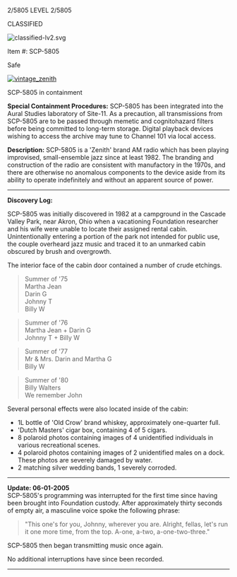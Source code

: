   

2/5805 LEVEL 2/5805

CLASSIFIED

![classified-lv2.svg](http://www.scp-wiki.net/local--files/component:classified-bar-woed-source/classified-lv2.svg)

Item #: SCP-5805

Safe

[![vintage_zenith](http://scp-wiki.wdfiles.com/local--resized-images/scp-5805/vintage_zenith/medium.jpg)](http://scp-wiki.wdfiles.com/local--files/scp-5805/vintage_zenith)

SCP-5805 in containment

**Special Containment Procedures:** SCP-5805 has been integrated into the Aural Studies laboratory of Site-11. As a precaution, all transmissions from SCP-5805 are to be passed through memetic and cognitohazard filters before being committed to long-term storage. Digital playback devices wishing to access the archive may tune to Channel 101 via local access.

**Description:** SCP-5805 is a 'Zenith' brand AM radio which has been playing improvised, small-ensemble jazz since at least 1982. The branding and construction of the radio are consistent with manufactory in the 1970s, and there are otherwise no anomalous components to the device aside from its ability to operate indefinitely and without an apparent source of power.

* * *

**Discovery Log:**

SCP-5805 was initially discovered in 1982 at a campground in the Cascade Valley Park, near Akron, Ohio when a vacationing Foundation researcher and his wife were unable to locate their assigned rental cabin. Unintentionally entering a portion of the park not intended for public use, the couple overheard jazz music and traced it to an unmarked cabin obscured by brush and overgrowth.

The interior face of the cabin door contained a number of crude etchings.

> Summer of '75  
> Martha Jean  
> Darin G  
> Johnny T  
> Billy W

> Summer of '76  
> Martha Jean + Darin G  
> Johnny T + Billy W

> Summer of '77  
> Mr & Mrs. Darin and Martha G  
> Billy W

> Summer of '80  
> Billy Walters  
> We remember John

Several personal effects were also located inside of the cabin:

*   1L bottle of 'Old Crow' brand whiskey, approximately one-quarter full.
*   'Dutch Masters' cigar box, containing 4 of 5 cigars.
*   8 polaroid photos containing images of 4 unidentified individuals in various recreational scenes.
*   4 polaroid photos containing images of 2 unidentified males on a dock. These photos are severely damaged by water.
*   2 matching silver wedding bands, 1 severely corroded.

* * *

**Update: 06-01-2005**  
SCP-5805's programming was interrupted for the first time since having been brought into Foundation custody. After approximately thirty seconds of empty air, a masculine voice spoke the following phrase:

> "This one's for you, Johnny, wherever you are. Alright, fellas, let's run it one more time, from the top. A-one, a-two, a-one-two-three."

SCP-5805 then began transmitting music once again.

No additional interruptions have since been recorded.

* * *